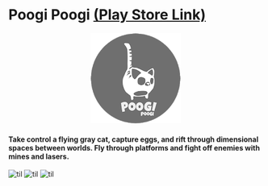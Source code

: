 # Poogi Poogi [(Play Store Link)](https://play.google.com/store/apps/details?id=com.mygdx.poogi)

<p align="center">
  <img width="180" height="180" src="https://github.com/Jaime-Cristobal/Poogi-Poogi-Game/blob/master/gifs/other/poogi_logo.png">
</p>

#### Take control a flying gray cat, capture eggs, and rift through dimensional spaces between worlds. Fly through platforms and fight off enemies with mines and lasers.

![til](https://github.com/Jaime-Cristobal/Poogi-Poogi-Game/blob/master/gifs/sample_2.gif)
![til](https://github.com/Jaime-Cristobal/Poogi-Poogi-Game/blob/master/gifs/sample_4.gif)
![til](https://github.com/Jaime-Cristobal/Poogi-Poogi-Game/blob/master/gifs/sample_3.gif)
